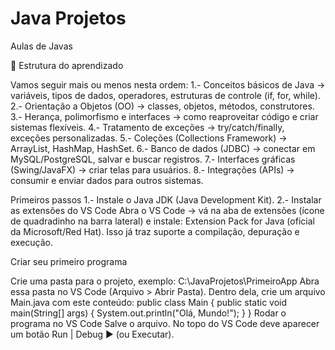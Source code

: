 # Java Projetos
Aulas de Javas

🚩 Estrutura do aprendizado

Vamos seguir mais ou menos nesta ordem:
1.- Conceitos básicos de Java → variáveis, tipos de dados, operadores, estruturas de controle (if, for, while).
2.- Orientação a Objetos (OO) → classes, objetos, métodos, construtores.
3.- Herança, polimorfismo e interfaces → como reaproveitar código e criar sistemas flexíveis.
4.- Tratamento de exceções → try/catch/finally, exceções personalizadas.
5.- Coleções (Collections Framework) → ArrayList, HashMap, HashSet.
6.- Banco de dados (JDBC) → conectar em MySQL/PostgreSQL, salvar e buscar registros.
7.- Interfaces gráficas (Swing/JavaFX) → criar telas para usuários.
8.- Integrações (APIs) → consumir e enviar dados para outros sistemas.

Primeiros passos
1.- Instale o Java JDK (Java Development Kit).
2.- Instalar as extensões do VS Code
  Abra o VS Code → vá na aba de extensões (ícone de quadradinho na barra lateral) e instale:
    Extension Pack for Java (oficial da Microsoft/Red Hat). Isso já traz suporte a compilação, depuração e execução.

Criar seu primeiro programa

Crie uma pasta para o projeto, exemplo: C:\JavaProjetos\PrimeiroApp
Abra essa pasta no VS Code (Arquivo > Abrir Pasta).
Dentro dela, crie um arquivo Main.java com este conteúdo:
    public class Main {
        public static void main(String[] args) {
            System.out.println("Olá, Mundo!");
        }
    }
Rodar o programa no VS Code
Salve o arquivo.
No topo do VS Code deve aparecer um botão Run | Debug ▶️ (ou Executar).
